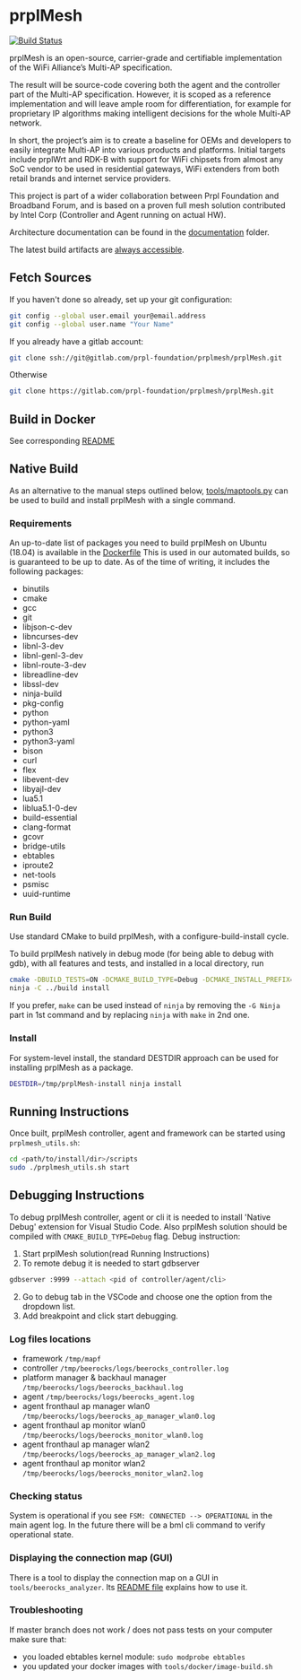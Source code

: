 # prplMesh
[![Build Status](https://gitlab.com/prpl-foundation/prplmesh/prplMesh/badges/master/pipeline.svg)](https://gitlab.com/prpl-foundation/prplmesh/prplMesh/pipelines)

prplMesh is an open-source, carrier-grade and certifiable implementation of the WiFi Alliance’s Multi-AP specification.

The result will be source-code covering both the agent and the controller part of the Multi-AP specification.
However, it is scoped as a reference implementation and will leave ample room for differentiation, for example for proprietary IP algorithms making intelligent decisions for the whole Multi-AP network.

In short, the project’s aim is to create a baseline for OEMs and developers to easily integrate Multi-AP into various products and platforms.
Initial targets include prplWrt and RDK-B with support for WiFi chipsets from almost any SoC vendor to be used in residential gateways, WiFi extenders from both retail brands and internet service providers.

This project is part of a wider collaboration between Prpl Foundation and Broadband Forum, and is based on a proven full mesh solution contributed by Intel Corp (Controller and Agent running on actual HW).

Architecture documentation can be found in the [documentation](documentation/) folder.

The latest build artifacts are [always accessible](https://ftp.essensium.com/owncloud/index.php/s/xidrhY3JKEYS9dK?path=%2Fartifacts%2Flatest%2Fbuild).

## Fetch Sources

If you haven't done so already, set up your git configuration:

```bash
git config --global user.email your@email.address
git config --global user.name "Your Name"
```

If you already have a gitlab account:
```bash
git clone ssh://git@gitlab.com/prpl-foundation/prplmesh/prplMesh.git
```
Otherwise
```bash
git clone https://gitlab.com/prpl-foundation/prplmesh/prplMesh.git
```

## Build in Docker

See corresponding [README](tools/docker/README.md)

## Native Build

As an alternative to the manual steps outlined below, [tools/maptools.py](tools/README.md) can be used to build and install prplMesh with a single command.

### Requirements

An up-to-date list of packages you need to build prplMesh on Ubuntu (18.04) is available in the [Dockerfile](tools/docker/builder/ubuntu/bionic/Dockerfile)
This is used in our automated builds, so is guaranteed to be up to date.
As of the time of writing, it includes the following packages:

* binutils 
* cmake 
* gcc 
* git 
* libjson-c-dev 
* libncurses-dev 
* libnl-3-dev 
* libnl-genl-3-dev 
* libnl-route-3-dev 
* libreadline-dev 
* libssl-dev 
* ninja-build 
* pkg-config 
* python 
* python-yaml 
* python3 
* python3-yaml 
* bison 
* curl 
* flex 
* libevent-dev 
* libyajl-dev 
* lua5.1 
* liblua5.1-0-dev 
* build-essential 
* clang-format 
* gcovr 
* bridge-utils 
* ebtables 
* iproute2 
* net-tools 
* psmisc 
* uuid-runtime

### Run Build

Use standard CMake to build prplMesh, with a configure-build-install cycle.

To build prplMesh natively in debug mode (for being able to debug with gdb), with all features and tests, and installed in a local directory, run

```bash
cmake -DBUILD_TESTS=ON -DCMAKE_BUILD_TYPE=Debug -DCMAKE_INSTALL_PREFIX=../build/install -H. -B../build -G Ninja
ninja -C ../build install
```

If you prefer, `make` can be used instead of `ninja` by removing the `-G Ninja` part in 1st command and by replacing `ninja` with `make` in 2nd one.

### Install

For system-level install, the standard DESTDIR approach can be used for installing prplMesh as a package.

```bash
DESTDIR=/tmp/prplMesh-install ninja install
```

## Running Instructions

Once built, prplMesh controller, agent and framework can be started using `prplmesh_utils.sh`:

```bash
cd <path/to/install/dir>/scripts
sudo ./prplmesh_utils.sh start
```

## Debugging Instructions

To debug prplMesh controller, agent or cli it is needed to install 'Native Debug'
extension for Visual Studio Code. Also prplMesh solution should be compiled with
`CMAKE_BUILD_TYPE=Debug` flag.
Debug instruction: 
1. Start prplMesh solution(read Running Instructions)
2. To remote debug it is needed to start gdbserver
```bash
gdbserver :9999 --attach <pid of controller/agent/cli>
```
2. Go to debug tab in the VSCode and choose one the option from the dropdown list.
3. Add breakpoint and click start debugging.

### Log files locations

- framework `/tmp/mapf`
- controller `/tmp/beerocks/logs/beerocks_controller.log`
- platform manager & backhaul manager `/tmp/beerocks/logs/beerocks_backhaul.log`
- agent `/tmp/beerocks/logs/beerocks_agent.log`
- agent fronthaul ap manager wlan0  `/tmp/beerocks/logs/beerocks_ap_manager_wlan0.log`
- agent fronthaul ap monitor wlan0  `/tmp/beerocks/logs/beerocks_monitor_wlan0.log`
- agent fronthaul ap manager wlan2  `/tmp/beerocks/logs/beerocks_ap_manager_wlan2.log`
- agent fronthaul ap monitor wlan2  `/tmp/beerocks/logs/beerocks_monitor_wlan2.log`

### Checking status

System is operational if you see `FSM: CONNECTED --> OPERATIONAL` in the main agent log. In the future there will be a bml cli command to verify operational state.

### Displaying the connection map (GUI)

There is a tool to display the connection map on a GUI in `tools/beerocks_analyzer`.
Its [README file](tools/beerocks_analyzer/README.md) explains how to use it.

### Troubleshooting

If master branch does not work / does not pass tests on your computer make sure that:

- you loaded ebtables kernel module: `sudo modprobe ebtables`
- you updated your docker images with `tools/docker/image-build.sh`
